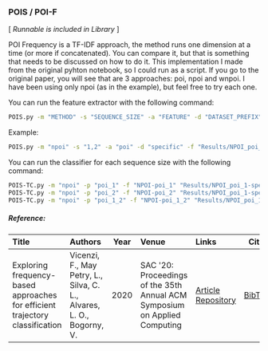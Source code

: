 ### POIS / POI-F

\[ *Runnable is included in Library* \]

POI Frequency is a TF-IDF approach, the method runs one dimension at a time (or more if concatenated). You can compare it, but that is something that needs to be discussed on how to do it. This implementation I made from the original pyhton notebook, so I could run as a script. 
If you go to the original paper, you will see that are 3 approaches: poi, npoi and wnpoi. I have been using only npoi (as in the example), but feel free to try each one.

You can run the feature extractor with the following command:
```Bash
POIS.py -m "METHOD" -s "SEQUENCE_SIZE" -a "FEATURE" -d "DATASET_PREFIX" -f "RESULTS_DIR" "DATAPATH"
```

Example:
```Bash
POIS.py -m "npoi" -s "1,2" -a "poi" -d "specific" -f "Results/NPOI_poi_1-specific" "Datasets/Foursquare_nyc/run1" 
```

You can run the classifier for each sequence size with the following command:
```Bash
POIS-TC.py -m "npoi" -p "poi_1" -f "NPOI-poi_1" "Results/NPOI_poi_1-specific" 
POIS-TC.py -m "npoi" -p "poi_2" -f "NPOI-poi_2" "Results/NPOI_poi_1-specific" 
POIS-TC.py -m "npoi" -p "poi_1_2" -f "NPOI-poi_1_2" "Results/NPOI_poi_1-specific" 
```

##### Reference:

| Title | Authors | Year | Venue | Links | Cite |
|:------|:--------|------|:------|:------|:----:|
| Exploring frequency-based approaches for efficient trajectory classification | Vicenzi, F., May Petry, L., Silva, C. L., Alvares, L. O., Bogorny, V. | 2020 | SAC '20: Proceedings of the 35th Annual ACM Symposium on Applied Computing |  [Article](https://doi.org/10.1145/3341105.3374045) [Repository](https://github.com/bigdata-ufsc/vicenzi-2020-poifreq) | [BibTex](https://github.com/bigdata-ufsc/research-summary/blob/master/resources/bibtex/Vicenzi2020poif.bib) |